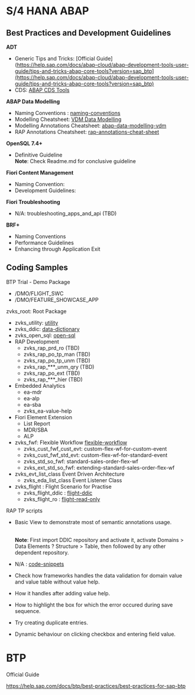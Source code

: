 # S/4 HANA ABAP

## Best Practices and Development Guidelines

**ADT**

- Generic Tips and Tricks: [Official Guide](https://help.sap.com/docs/abap-cloud/abap-development-tools-user-guide/tips-and-tricks-abap-core-tools?version=sap_btp](https://help.sap.com/docs/abap-cloud/abap-development-tools-user-guide/tips-and-tricks-abap-core-tools?version=sap_btp)
- CDS: [ABAP CDS Tools](https://help.sap.com/docs/abap-cloud/abap-cds-tools-user-guide/tips-and-tricks-abap-cds-tools)

**ABAP Data Modelling**

- Naming Conventions : [naming-conventions](https://github.com/zvikesh/naming-conventions)
- Modelling Cheatsheet: [VDM Data Modelling](https://app.excalidraw.com/l/5eMbpiBu0l3/5sRgLPpDEZj)
- Modelling Annotations Cheatsheet: [abap-data-modelling-vdm](https://github.com/zvikesh/abap-data-modelling-vdm)
- RAP Annotations Cheatsheet: [rap-annotations-cheat-sheet](https://github.com/zvikesh/rap-annotations-cheat-sheet)
 
**OpenSQL 7.4+**

- Definitive Guideline   </br> **Note**: Check Readme.md for conclusive guideline

**Fiori Content Management**

- Naming Convention:
- Development Guidelines:

**Fiori Troubleshooting**

- N/A: troubleshooting_apps_and_api (TBD)

**BRF+**

- Naming Conventions
- Performance Guidelines
- Enhancing through Application Exit


## Coding Samples

BTP Trial - Demo Package
- /DMO/FLIGHT_SWC
- /DMO/FEATURE_SHOWCASE_APP

zvks_root: Root Package
- zvks_utility: [utility](https://github.com/zvikesh/utility)
- zvks_ddic: [data-dictionary](https://github.com/zvikesh/data-dictionary)
- zvks_open_sql: [open-sql](https://github.com/zvikesh/open-sql)
- RAP Development
  - zvks_rap_prd_ro (TBD)
  - zvks_rap_po_tp_man (TBD)
  - zvks_rap_po_tp_unm (TBD)
  - zvks_rap_***_unm_qry (TBD)
  - zvks_rap_po_ext (TBD)
  - zvks_rap_***_hier (TBD)
- Embedded Analytics
  - ea-mdr
  - ea-alp
  - ea-sba
  - zvks_ea-value-help
- Fiori Element Extension
  - List Report
  - MDR/SBA
  - ALP
- zvks_fwf: Flexible Workflow [flexible-workflow](https://github.com/zvikesh/flexible-workflow/tree/main)
  - zvks_cust_fwf_cust_evt: custom-flex-wf-for-custom-event
  - zvks_cust_fwf_std_evt: custom-flex-wf-for-standard-event
  - zvks_std_so_fwf: standard-sales-order-flex-wf
  - zvks_ext_std_so_fwf: extending-standard-sales-order-flex-wf
- zvks_evt_list_class Event Driven Architecture
  - zvks_eda_list_class Event Listener Class
- zvks_flight : Flight Scenario for Practise
  - zvks_flight_ddic : [flight-ddic](https://github.com/zvikesh/flight-ddic)
  - zvks_flight_ro   : [flight-read-only](https://github.com/zvikesh/flight-read-only)

RAP TP scripts
- Basic View to demonstrate most of semantic annotations usage.

  </br> **Note**: First import DDIC repository and activate it, activate Domains > Data Elements ? Structure > Table, then followed by any other dependent repository.
- N/A : [code-snippets](https://github.com/zvikesh/code-snippets)


- Check how frameworks handles the data validation for domain value and value table without value help.
- How it handles after adding value help.
- How to highlight the box for which the error occured during save sequence.
- Try creating duplicate entries.
- Dynamic behaviour on clicking checkbox and entering field value.

# BTP

Official Guide </br>

https://help.sap.com/docs/btp/best-practices/best-practices-for-sap-btp
